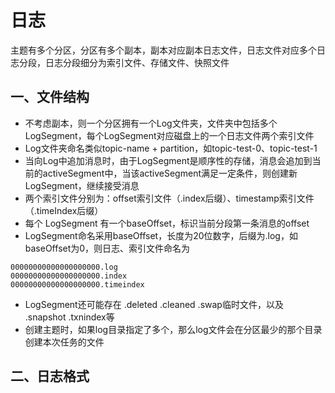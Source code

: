 # 日志
主题有多个分区，分区有多个副本，副本对应副本日志文件，日志文件对应多个日志分段，日志分段细分为索引文件、存储文件、快照文件
## 一、文件结构
- 不考虑副本，则一个分区拥有一个Log文件夹，文件夹中包括多个LogSegment，每个LogSegment对应磁盘上的一个日志文件两个索引文件
- Log文件夹命名类似topic-name + partition，如topic-test-0、topic-test-1
- 当向Log中追加消息时，由于LogSegment是顺序性的存储，消息会追加到当前的activeSegment中，当该activeSegment满足一定条件，则创建新LogSegment，继续接受消息
- 两个索引文件分别为：offset索引文件（.index后缀）、timestamp索引文件（.timeIndex后缀）
- 每个 LogSegment 有一个baseOffset，标识当前分段第一条消息的offset
- LogSegment命名采用baseOffset，长度为20位数字，后缀为.log，如baseOffset为0，则日志、索引文件命名为
```
00000000000000000000.log
00000000000000000000.index
00000000000000000000.timeindex
```
- LogSegment还可能存在 .deleted .cleaned .swap临时文件，以及 .snapshot .txnindex等
- 创建主题时，如果log目录指定了多个，那么log文件会在分区最少的那个目录创建本次任务的文件

## 二、日志格式

